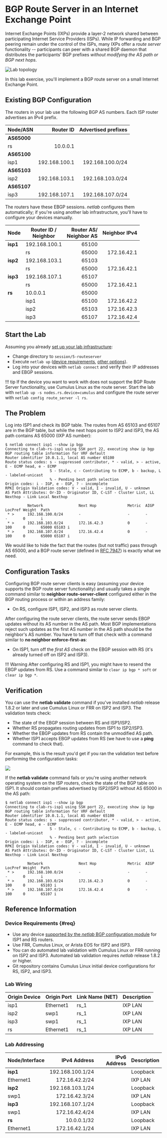 # BGP Route Server in an Internet Exchange Point

Internet Exchange Points (IXPs) provide a layer-2 network shared between participating Internet Service Providers (ISPs). While IP forwarding and BGP peering remain under the control of the ISPs, many IXPs offer a *route server* functionality -- participants can peer with a shared BGP daemon that distributes the participants' BGP prefixes *without modifying the AS path or BGP next hops*.

![Lab topology](topology-routeserver.png)

In this lab exercise, you'll implement a BGP route server on a small Internet Exchange Point.
    
## Existing BGP Configuration

The routers in your lab use the following BGP AS numbers. Each ISP router advertises an IPv4 prefix.

| Node/ASN | Router ID | Advertised prefixes |
|----------|----------:|--------------------:|
| **AS65000** ||
| rs | 10.0.0.1 |  |
| **AS65100** ||
| isp1 | 192.168.100.1 | 192.168.100.0/24 |
| **AS65103** ||
| isp2 | 192.168.103.1 | 192.168.103.0/24 |
| **AS65107** ||
| isp3 | 192.168.107.1 | 192.168.107.0/24 |

The routers have these EBGP sessions. _netlab_ configures them automatically; if you're using another lab infrastructure, you'll have to configure your devices manually.

| Node | Router ID /<br />Neighbor | Router AS/<br />Neighbor AS | Neighbor IPv4 |
|------|---------------------------|----------------------------:|--------------:|
| **isp1** | 192.168.100.1 | 65100 |
| | rs | 65000 | 172.16.42.1 |
| **isp2** | 192.168.103.1 | 65103 |
| | rs | 65000 | 172.16.42.1 |
| **isp3** | 192.168.107.1 | 65107 |
| | rs | 65000 | 172.16.42.1 |
| **rs** | 10.0.0.1 | 65000 |
| | isp1 | 65100 | 172.16.42.2 |
| | isp2 | 65103 | 172.16.42.3 |
| | isp3 | 65107 | 172.16.42.4 |

## Start the Lab

Assuming you already [set up your lab infrastructure](../1-setup.md):

* Change directory to `session/5-routeserver`
* Execute `netlab up` ([device requirements](#req), [other options](../external/index.md)).
* Log into your devices with `netlab connect` and verify their IP addresses and EBGP sessions.

!!! tip
    If the device you want to work with does not support the BGP Route Server functionality, use Cumulus Linux as the route server. Start the lab with `netlab up -s nodes.rs.device=cumulus` and configure the route server with `netlab config route_server -l rs`.


## The Problem

Log into ISP1 and check its BGP table. The routes from AS 65103 and 65107 are in the BGP table, but while the next hops point to ISP2 and ISP3, the AS path contains AS 65000 (IXP AS number):

```
$ netlab connect isp1 --show ip bgp
Connecting to clab-rs-isp1 using SSH port 22, executing show ip bgp
BGP routing table information for VRF default
Router identifier 10.0.1.1, local AS number 65100
Route status codes: s - suppressed contributor, * - valid, > - active, E - ECMP head, e - ECMP
                    S - Stale, c - Contributing to ECMP, b - backup, L - labeled-unicast
                    % - Pending best path selection
Origin codes: i - IGP, e - EGP, ? - incomplete
RPKI Origin Validation codes: V - valid, I - invalid, U - unknown
AS Path Attributes: Or-ID - Originator ID, C-LST - Cluster List, LL Nexthop - Link Local Nexthop

          Network                Next Hop              Metric  AIGP       LocPref Weight  Path
 * >      192.168.100.0/24       -                     -       -          -       0       i
 * >      192.168.103.0/24       172.16.42.3           0       -          100     0       65000 65103 i
 * >      192.168.107.0/24       172.16.42.4           0       -          100     0       65000 65107 i 
```

We would like to hide the fact that the routes (but not traffic) pass through AS 65000, and a BGP route server (defined in [RFC 7947](https://datatracker.ietf.org/doc/html/rfc7947)) is exactly what we need.

## Configuration Tasks

Configuring BGP route server clients is easy (assuming your device supports the BGP route server functionality) and usually takes a single command similar to **neighbor route-server-client** configured either in the BGP routing process or within an address family:

* On RS, configure ISP1, ISP2, and ISP3 as route server clients. 

After configuring the route server clients, the route server sends EBGP updates without its AS number in the AS path. Most BGP implementations reject such updates as the first AS number in the AS path should be the neighbor's AS number. You have to turn off that check with a command similar to **no neighbor enforce-first-as**:

* On ISP1, turn off the *first AS* check on the EBGP session with RS (it's already turned off on ISP2 and ISP3).

!!! Warning
    After configuring RS and ISP1, you might have to resend the EBGP updates from RS. Use a command similar to `clear ip bgp * soft` or `clear ip bgp *`.
    
## Verification

You can use the **netlab validate** command if you've installed *netlab* release 1.8.2 or later and use Cumulus Linux or FRR on ISP2 and ISP3. The validation tests check:

* The state of the EBGP session between RS and ISP1/ISP2.
* Whether RS propagates routing updates from ISP1 to ISP2/ISP3.
* Whether the EBGP updates from RS contain the unmodified AS path.
* Whether ISP1 accepts EBGP updates from RS (we have to use a **ping** command to check that).

For example, this is the result you'd get if you ran the validation test before performing the configuration tasks:

![](session-routeserver-validate.png)

If the **netlab validate** command fails or you're using another network operating system on the ISP routers, check the state of the BGP table on ISP1. It should contain prefixes advertised by ISP2/ISP3 without AS 65000 in the AS path:

```
$ netlab connect isp1 --show ip bgp
Connecting to clab-rs-isp1 using SSH port 22, executing show ip bgp
BGP routing table information for VRF default
Router identifier 10.0.1.1, local AS number 65100
Route status codes: s - suppressed contributor, * - valid, > - active, E - ECMP head, e - ECMP
                    S - Stale, c - Contributing to ECMP, b - backup, L - labeled-unicast
                    % - Pending best path selection
Origin codes: i - IGP, e - EGP, ? - incomplete
RPKI Origin Validation codes: V - valid, I - invalid, U - unknown
AS Path Attributes: Or-ID - Originator ID, C-LST - Cluster List, LL Nexthop - Link Local Nexthop

          Network                Next Hop              Metric  AIGP       LocPref Weight  Path
 * >      192.168.100.0/24       -                     -       -          -       0       i
 * >      192.168.103.0/24       172.16.42.3           0       -          100     0       65103 i
 * >      192.168.107.0/24       172.16.42.4           0       -          100     0       65107 i
```


## Reference Information

### Device Requirements {#req}

* Use any device [supported by the _netlab_ BGP configuration module](https://netlab.tools/platforms/#platform-routing-support) for ISP1 and RS routers.
* Use FRR, Cumulus Linux, or Arista EOS for ISP2 and ISP3.
* You can do automated lab validation with Cumulus Linux or FRR running on ISP2 and ISP3. Automated lab validation requires _netlab_ release 1.8.2 or higher.
* Git repository contains Cumulus Linux initial device configurations for RS, ISP2, and ISP3.

### Lab Wiring

| Origin Device | Origin Port | Link Name (NET) | Description          |
|---------------|-------------|-----------------|----------------------|
| isp1 | Ethernet1 | rs_1 | IXP LAN |
| isp2 | swp1 | rs_1 | IXP LAN |
| isp3 | swp1 | rs_1 | IXP LAN |
| rs | Ethernet1 | rs_1 | IXP LAN |

### Lab Addressing

| Node/Interface | IPv4 Address | IPv6 Address | Description |
|----------------|-------------:|-------------:|-------------|
| **isp1** |  192.168.100.1/24 |  | Loopback |
| Ethernet1 | 172.16.42.2/24 |  | IXP LAN |
| **isp2** |  192.168.103.1/24 |  | Loopback |
| swp1 | 172.16.42.3/24 |  | IXP LAN |
| **isp3** |  192.168.107.1/24 |  | Loopback |
| swp1 | 172.16.42.4/24 |  | IXP LAN |
| **rs** |  10.0.0.1/32 |  | Loopback |
| Ethernet1 | 172.16.42.1/24 |  | IXP LAN |
